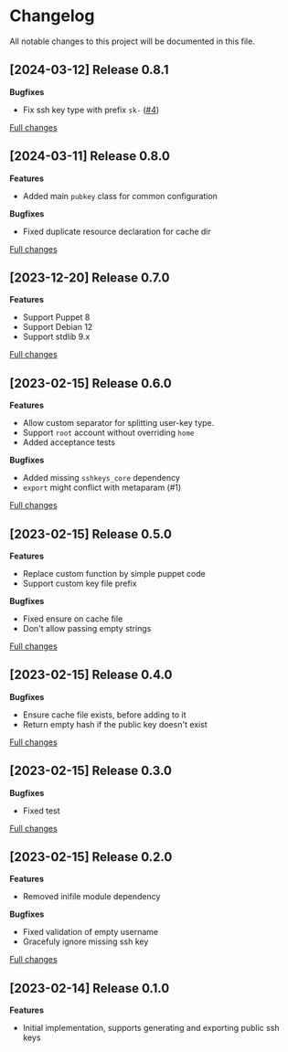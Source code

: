 # Changelog

All notable changes to this project will be documented in this file.

## [2024-03-12] Release 0.8.1

**Bugfixes**

 - Fix ssh key type with prefix `sk-` ([#4](https://github.com/deric/puppet-pubkey/issues/4))

 [Full changes](https://github.com/deric/puppet-pubkey/compare/v0.8.0...v0.8.1)


## [2024-03-11] Release 0.8.0

**Features**

 - Added main `pubkey` class for common configuration

**Bugfixes**

 - Fixed duplicate resource declaration for cache dir

 [Full changes](https://github.com/deric/puppet-pubkey/compare/v0.7.0...v0.8.0)


## [2023-12-20] Release 0.7.0

**Features**

 - Support Puppet 8
 - Support Debian 12
 - Support stdlib 9.x

 [Full changes](https://github.com/deric/puppet-pubkey/compare/v0.6.0...v0.7.0)


## [2023-02-15] Release 0.6.0

**Features**

 - Allow custom separator for splitting user-key type.
 - Support `root` account without overriding `home`
 - Added acceptance tests

**Bugfixes**

 - Added missing `sshkeys_core` dependency
 - `export` might conflict with metaparam (#1)

 [Full changes](https://github.com/deric/puppet-pubkey/compare/v0.5.0...v0.6.0)


## [2023-02-15] Release 0.5.0

**Features**

 - Replace custom function by simple puppet code
 - Support custom key file prefix

**Bugfixes**

 - Fixed ensure on cache file
 - Don't allow passing empty strings

 [Full changes](https://github.com/deric/puppet-pubkey/compare/v0.4.0...v0.5.0)


## [2023-02-15] Release 0.4.0

**Bugfixes**

 - Ensure cache file exists, before adding to it
 - Return empty hash if the public key doesn't exist

 [Full changes](https://github.com/deric/puppet-pubkey/compare/v0.3.0...v0.4.0)


## [2023-02-15] Release 0.3.0

**Bugfixes**

 - Fixed test

 [Full changes](https://github.com/deric/puppet-pubkey/compare/v0.2.0...v0.3.0)


## [2023-02-15] Release 0.2.0

**Features**

 - Removed inifile module dependency

**Bugfixes**

 - Fixed validation of empty username
 - Gracefuly ignore missing ssh key

 [Full changes](https://github.com/deric/puppet-pubkey/compare/v0.1.0...v0.2.0)

## [2023-02-14] Release 0.1.0

**Features**

 - Initial implementation, supports generating and exporting public ssh keys
